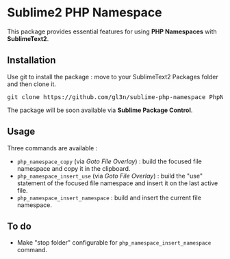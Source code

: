 # Sublime2 PHP Namespace #

This package provides essential features for using **PHP Namespaces** with **SublimeText2**.

## Installation ##

Use git to install the package : move to your SublimeText2 Packages folder and then clone it.

<pre>
git clone https://github.com/gl3n/sublime-php-namespace PhpNamespace
</pre>

The package will be soon available via **Sublime Package Control**.

## Usage ##

Three commands are available :

- `php_namespace_copy` (via *Goto File Overlay*) : build the focused file namespace and copy it in the clipboard.
- `php_namespace_insert_use` (via *Goto File Overlay*) : build the "use" statement of the focused file namespace and insert it on the last active file.
- `php_namespace_insert_namespace` : build and insert the current file namespace.

## To do ##

- Make "stop folder" configurable for `php_namespace_insert_namespace` command.


